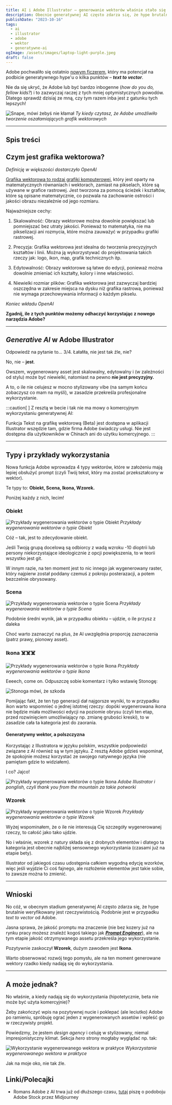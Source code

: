 ```yaml
---
title: AI i Adobe Illustrator – generowanie wektorów właśnie stało się faktem (i działa dokładnie tak, jak się spodziewasz)
description: Obecnie generatywnej AI często zdarza się, że hype brutalnie weryfikowany jest rzeczywistością. Jak jest tym razem?
publishDate: "2023-10-16"
tags:
  - ai
  - illustrator
  - adobe
  - wektor
  - generatywne-ai
ogImage: /assets/images/laptop-light-purple.jpeg
draft: false
---
```


Adobe pochwaliło się ostatnio [nowym ficzerem](https://helpx.adobe.com/pl/illustrator/using/text-to-vector-graphic.html?trackingid=QGMZPBRY&mv=in-product&mv2=ai), który ma potencjał na podbicie generatywnego hype'u o kilka punktów – ***text to vector***.

Nie da się ukryć, że Adobe lub być bardzo inbogenne (*how do you do, fellow kids?*) i to zazwyczaj raczej z tych mniej optymistycznych powodów. Dlatego sprawdź dzisiaj ze mną, czy tym razem inba jest z gatunku tych lepszych!

![Snape, mówi żebyś nie kłamał](/assets/gifs/dont-lie-snape.gif)
*Ty kiedy czytasz, że Adobe umożliwiło tworzenie oszałamiających grafik wektorowych*

---

## Spis treści

## Czym jest grafika wektorowa? 

*Definicję w większości dostarczyło OpenAI*

[Grafika wektorowa to rodzaj grafiki komputerowej](https://www.adobe.com/pl/creativecloud/file-types/image/vector.html), który jest oparty na matematycznych równaniach i wektorach, zamiast na pikselach, które są używane w grafice rastrowej. Jest tworzona za pomocą ścieżek i kształtów, które są opisane matematycznie, co pozwala na zachowanie ostrości i jakości obrazu niezależnie od jego rozmiaru. 

Najważniejsze cechy:

1. Skalowalność: Obrazy wektorowe można dowolnie powiększać lub pomniejszać bez utraty jakości. Ponieważ to matematyka, nie ma pikselizacji ani rozmycia, które można zauważyć w przypadku grafiki rastrowej.
    
2. Precyzja: Grafika wektorowa jest idealna do tworzenia precyzyjnych kształtów i linii. Można ją wykorzystywać do projektowania takich rzeczy jak: logo, ikon, map, grafik technicznych itp.
    
3. Edytowalność: Obrazy wektorowe są łatwe do edycji, ponieważ można dowolnie zmieniać ich kształty, kolory i inne właściwości.
    
4. Niewielki rozmiar plików: Grafika wektorowa jest zazwyczaj bardziej oszczędna w zakresie miejsca na dysku niż grafika rastrowa, ponieważ nie wymaga przechowywania informacji o każdym pikselu.

*Koniec wkładu OpenAI*

**Zgadnij, ile z tych punktów możemy odhaczyć korzystając z nowego narzędzia Adobe?**

---

## *Generative AI* w Adobe Illustrator

Odpowiedź na pytanie to... 3/4. Łałałiła, nie jest tak źle, nie?

No, nie – **jest**. 

Owszem, wygenerowany asset jest skalowalny, edytowalny i (w zależności od stylu) może być niewielki, natomiast na pewno **nie jest precyzyjny.**

A to, o ile nie celujesz w mocno stylizowany vibe (na samym końcu zobaczysz co mam na myśli), w zasadzie przekreśla profesjonalne wykorzystanie.

:::caution[ ]
Z resztą w becie i tak nie ma mowy o komercyjnym wykorzystaniu generatywnej AI:

Funkcja Tekst na grafikę wektorową (Beta) jest dostępna w aplikacji Illustrator wszędzie tam, gdzie firma Adobe świadczy usługi. Nie jest dostępna dla użytkowników w Chinach ani do użytku komercyjnego.
:::

---

## Typy i przykłady wykorzystania

Nowa funkcja Adobe wprowadza 4 typy wektorów, które w założeniu mają lepiej obsłużyć prompt (czyli Twój tekst, który ma zostać przekształcony w wektor).

Te typy to: **Obiekt, Scena, Ikona, Wzorek.**

Poniżej każdy z nich, lecim!

### Obiekt

![Przykłady wygenerowania wektorów o typie Obiekt](/assets/images/7/obiekt.png)
*Przykłady wygenerowania wektorów o typie Obiekt*

Cóż – tak, jest to zdecydowanie obiekt.

Jeśli Twoją grupą docelową są odbiorcy z wadą wzroku -10 dioptrii lub persony niekorzystające ideologicznie z opcji powiększenia, to w teorii wszystko jest git.

W innym razie, na ten moment jest to nic innego jak wygenerowany raster, który najpierw został poddany czemuś z pokroju posterazacji, a potem bezczelnie obrysowany. 

### Scena

![Przykłady wygenerowania wektorów o typie Scena](/assets/images/7/scena.png)
*Przykłady wygenerowania wektorów o typie Scena*

Podobnie średni wynik, jak w przypadku obiektu – ujdzie, o ile przysz z daleka

Choć warto zaznaczyć na plus, że AI uwzględnia proporcję zaznaczenia (patrz prawy, pionowy asset).

### Ikona ☠️☠️☠️

![Przykłady wygenerowania wektorów o typie Ikona](/assets/images/7/ikona.png)
*Przykłady wygenerowania wektorów o typie Ikona*

Eeeech, come on. Odpuszczę sobie komentarz i tylko wstawię Stonogę:

![Stonoga mówi, że szkoda](/assets/gifs/szkoda-strzepic-stonoga.gif)

Pomijając fakt, że ten typ generacji dał najgorsze wyniki, to w przypadku ikon warto wspomnieć o jednej istotnej rzeczy: dopóki wygenerowana ikona nie będzie miała możliwości edycji na poziomie obrysu (czyli ten etap, przed rozwinięciem umożliwiający np. zmianę grubości kreski), to w zasadzie cała ta kategoria jest do zaorania.

#### Generatywny wektor, a polszczyzna

Korzystając z Illustratora w języku polskim, wszystkie podpowiedzi związane z AI również są w tym języku. Z resztą Adobe gdzieś wspominał, że spokojnie możesz korzystać ze swojego natywnego języka (nie pamiętam gdzie to widziałem).

I co? Jajco!

![Przykłady wygenerowania wektorów o typie Ikona](/assets/images/7/ikona_pl.png)
*Adobe Illustrator i ponglish, czyli thank you from the mountain za takie potworki*

### Wzorek

![Przykłady wygenerowania wektorów o typie Wzorek](/assets/images/7/wzorek.png)
*Przykłady wygenerowania wektorów o typie Wzorek*

Wyżej wspominałem, że o ile nie interesują Cię szczegóły wygenerowanej rzeczy, to całość jako tako ujdzie.

No i właśnie, wzorek z natury składa się z drobnych elementów i dlatego ta kategoria jest obecnie najbliżej sensownego wykorzystania (czasami już na etapie bety).

Illustrator od jakiegoś czasu udostępnia całkiem wygodną edycję wzorków, więc jeśli wyjdzie Ci coś fajnego, ale rozłożenie elementów jest takie sobie, to zawsze można to zmienić.

---

## Wnioski

No cóż, w obecnym stadium generatywnej AI często zdarza się, że hype brutalnie weryfikowany jest rzeczywistością. Podobnie jest w przypadku *text to vector* od Adobe.

Jasna sprawa, że jakość promptu ma znaczenie (nie bez kozery już na rynku pracy możesz znaleźć kogoś takiego jak [***Prompt Engineer***](https://www.pracuj.pl/praca/prompt-engineer-warszawa-czerniakowska-87a,oferta,1002513338)), ale na tym etapie jakość otrzymywanego assetu przekreśla jego wykorzystanie.

Pozytywnie zaskoczył **Wzorek**, dużym zawodem jest **Ikona**. 

Warto obserwować rozwój tego pomysłu, ale na ten moment generowane wektory rzadko kiedy nadają się do wykorzystania.

---

## A może jednak?

No właśnie, a kiedy nadają się do wykorzystania (hipotetycznie, beta nie może być użyta komercyjnie)?

Żeby zakończyć wpis na pozytywnej nucie i poklepać (ale leciutko) Adobe po ramieniu, spróbuję ograć jeden z wygenerowanych assetów i wpleść go w rzeczywisty projekt.

Powiedzmy, że jestem *design agency* i celuję w stylizowany, niemal impresjonistyczny klimat. Sekcja *hero* strony mogłaby wyglądać np. tak:

![Wykorzystanie wygenerowanego wektora w praktyce](/assets/images/7/ai-vector-hero.png)
*Wykorzystanie wygenerowanego wektora w praktyce*

Jak na moje oko, nie tak źle.

## Linki/Polecajki

- Romans Adobe z AI trwa już od dłuższego czasu, [tutaj](/wpisy/midjourney-ai-w-adobe-stock/) piszę o podoboju Adobe Stock przez Midjourney
